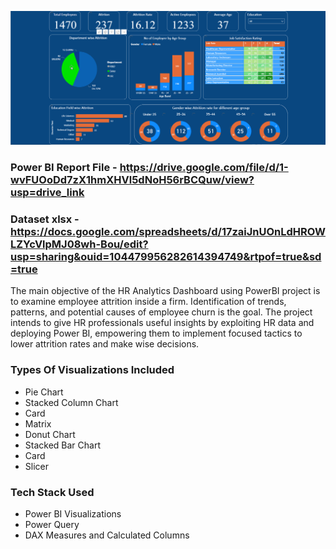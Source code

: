 
![grab-landing-page](https://github.com/sabik360/HR_Attrition_Analysis/blob/main/123.gif)

### Power BI Report File - https://drive.google.com/file/d/1-wvFUOoDd7zX1hmXHVl5dNoH56rBCQuw/view?usp=drive_link

### Dataset xlsx - https://docs.google.com/spreadsheets/d/17zaiJnUOnLdHROWLZYcVlpMJ08wh-Bou/edit?usp=sharing&ouid=104479956282614394749&rtpof=true&sd=true

The main objective of the HR Analytics Dashboard using PowerBI project is to examine employee attrition inside a firm. Identification of trends, patterns, and potential causes of employee churn is the goal. The project intends to give HR professionals useful insights by exploiting HR data and deploying Power BI, empowering them to implement focused tactics to lower attrition rates and make wise decisions.


### Types Of Visualizations Included

- Pie Chart
- Stacked Column Chart
- Card
- Matrix
- Donut Chart
- Stacked Bar Chart
- Card
- Slicer

### Tech Stack Used 

- Power BI Visualizations
- Power Query
- DAX Measures and Calculated Columns
